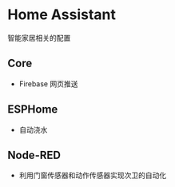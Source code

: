 # Home Assistant

智能家居相关的配置

## Core

- Firebase 网页推送

## ESPHome

- 自动浇水

## Node-RED

- 利用门窗传感器和动作传感器实现次卫的自动化
